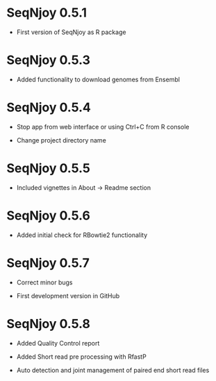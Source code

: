 # SeqNjoy 0.5.1

* First version of SeqNjoy as R package

# SeqNjoy 0.5.3

* Added functionality to download genomes from Ensembl

# SeqNjoy 0.5.4

* Stop app from web interface or using Ctrl+C from R console

* Change project directory name 

# SeqNjoy 0.5.5

* Included vignettes in About -> Readme section

# SeqNjoy 0.5.6

* Added initial check for RBowtie2 functionality

# SeqNjoy 0.5.7

* Correct minor bugs

* First development version in GitHub

# SeqNjoy 0.5.8

* Added Quality Control report

* Added Short read pre processing with RfastP

* Auto detection and joint management of paired end short read files

